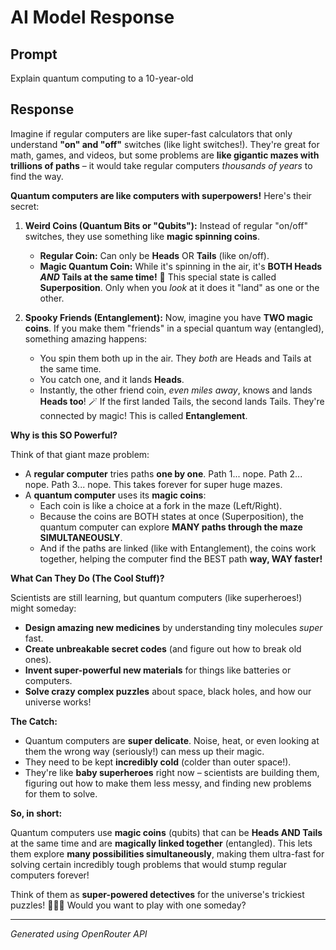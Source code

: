# AI Model Response

## Prompt
Explain quantum computing to a 10-year-old

## Response
Imagine if regular computers are like super-fast calculators that only understand **"on" and "off"** switches (like light switches!). They're great for math, games, and videos, but some problems are **like gigantic mazes with trillions of paths** – it would take regular computers *thousands of years* to find the way.

**Quantum computers are like computers with superpowers!** Here's their secret:

1.  **Weird Coins (Quantum Bits or "Qubits"):** Instead of regular "on/off" switches, they use something like **magic spinning coins**.
    *   **Regular Coin:** Can only be **Heads** OR **Tails** (like on/off).
    *   **Magic Quantum Coin:** While it's spinning in the air, it's **BOTH Heads *AND* Tails at the same time!** 🤯 This special state is called **Superposition**. Only when you *look* at it does it "land" as one or the other.

2.  **Spooky Friends (Entanglement):** Now, imagine you have **TWO magic coins**. If you make them "friends" in a special quantum way (entangled), something amazing happens:
    *   You spin them both up in the air. They *both* are Heads and Tails at the same time.
    *   You catch one, and it lands **Heads**.
    *   Instantly, the other friend coin, *even miles away*, knows and lands **Heads too**! 🪄 If the first landed Tails, the second lands Tails. They're connected by magic! This is called **Entanglement**.

**Why is this SO Powerful?**

Think of that giant maze problem:

*   A **regular computer** tries paths **one by one**. Path 1... nope. Path 2... nope. Path 3... nope. This takes forever for super huge mazes.
*   A **quantum computer** uses its **magic coins**:
    *   Each coin is like a choice at a fork in the maze (Left/Right).
    *   Because the coins are BOTH states at once (Superposition), the quantum computer can explore **MANY paths through the maze SIMULTANEOUSLY**.
    *   And if the paths are linked (like with Entanglement), the coins work together, helping the computer find the BEST path **way, WAY faster!**

**What Can They Do (The Cool Stuff)?**

Scientists are still learning, but quantum computers (like superheroes!) might someday:

*   **Design amazing new medicines** by understanding tiny molecules *super* fast.
*   **Create unbreakable secret codes** (and figure out how to break old ones).
*   **Invent super-powerful new materials** for things like batteries or computers.
*   **Solve crazy complex puzzles** about space, black holes, and how our universe works!

**The Catch:**

*   Quantum computers are **super delicate**. Noise, heat, or even looking at them the wrong way (seriously!) can mess up their magic.
*   They need to be kept **incredibly cold** (colder than outer space!).
*   They're like **baby superheroes** right now – scientists are building them, figuring out how to make them less messy, and finding new problems for them to solve.

**So, in short:**

Quantum computers use **magic coins** (qubits) that can be **Heads AND Tails** at the same time and are **magically linked together** (entangled). This lets them explore **many possibilities simultaneously**, making them ultra-fast for solving certain incredibly tough problems that would stump regular computers forever!

Think of them as **super-powered detectives** for the universe's trickiest puzzles! 🕵️‍♀️💫 Would you want to play with one someday?

---
*Generated using OpenRouter API*
